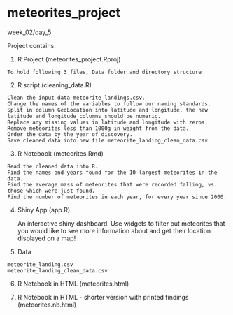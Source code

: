 # meteorites_project
week_02/day_5

Project contains: 

  1. R Project (meteorites_project.Rproj)
  
    To hold following 3 files, Data folder and directory structure
    

  2. R script (cleaning_data.R) 
  
    Clean the input data meteorite_landings.csv.
    Change the names of the variables to follow our naming standards.
    Split in column GeoLocation into latitude and longitude, the new latitude and longitude columns should be numeric.
    Replace any missing values in latitude and longitude with zeros.
    Remove meteorites less than 1000g in weight from the data.
    Order the data by the year of discovery.
    Save cleaned data into new file meteorite_landing_clean_data.csv
    

  3. R Notebook (meteorites.Rmd) 
  
    Read the cleaned data into R.
    Find the names and years found for the 10 largest meteorites in the data.
    Find the average mass of meteorites that were recorded falling, vs. those which were just found.
    Find the number of meteorites in each year, for every year since 2000. 
    
    
  4. Shiny App (app.R)

  	 An interactive shiny dashboard.
  	 Use widgets to filter out meteorites that you would like to see more information about and get their location displayed on a map!
  	    
  
  5. Data
  
    meteorite_landing.csv
    meteorite_landing_clean_data.csv
    
  
  6. R Notebook in HTML (meteorites.html)
  
  
  7. R Notebook in HTML - shorter version with printed findings (meteorites.nb.html)
